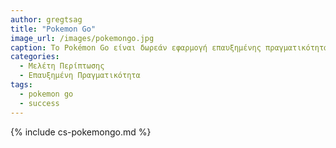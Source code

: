 ```yaml
---
author: gregtsag
title: "Pokemon Go"
image_url: /images/pokemongo.jpg
caption: Το Pokémon Go είναι δωρεάν εφαρμογή επαυξημένης πραγματικότητας για έξυπνες συσκευές, που χρησιμοποιεί την τοποθεσία των παικτών και αναπτύχθηκε από την Niantic, ενώ εκδόθηκε από την εταιρεία The Pokémon Company ως μέρος της σειράς Pokémon. Το παιχνίδι κυκλοφόρησε τον Ιούλιο του 2016 για συσκευές iOS και Android. 
categories:
  - Μελέτη Περίπτωσης
  - Επαυξημένη Πραγματικότητα 
tags:
  - pokemon go 
  - success
---
```


{% include cs-pokemongo.md %}

